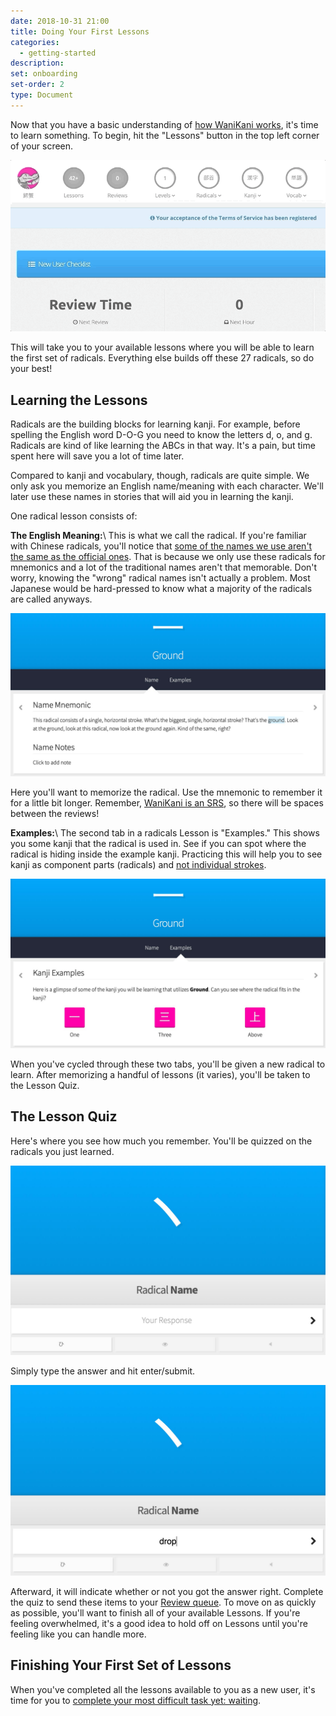 ```yaml
---
date: 2018-10-31 21:00
title: Doing Your First Lessons
categories:
  - getting-started
description:
set: onboarding
set-order: 2
type: Document
---
```


Now that you have a basic understanding of [how WaniKani works](/getting-started/how-wanikani-works/), it's time to learn something. To begin, hit the "Lessons" button in the top left corner of your screen.

![WaniKani lessons button](/images/lessons-button-sq.gif)

This will take you to your available lessons where you will be able to learn the first set of radicals. Everything else builds off these 27 radicals, so do your best!

## Learning the Lessons

Radicals are the building blocks for learning kanji. For example, before spelling the English word D-O-G you need to know the letters d, o, and g. Radicals are kind of like learning the ABCs in that way. It's a pain, but time spent here will save you a lot of time later.

Compared to kanji and vocabulary, though, radicals are quite simple. We only ask you memorize an English name/meaning with each character. We'll later use these names in stories that will aid you in learning the kanji.

One radical lesson consists of:

**The English Meaning:**\\
This is what we call the radical. If you're familiar with Chinese radicals, you'll notice that [some of the names we use aren't the same as the official ones](/wanikani/japanese/radical-names/). That is because we  only use these radicals for mnemonics and a lot of the traditional names aren't that memorable. Don't worry, knowing the "wrong" radical names isn't actually a problem. Most Japanese would be hard-pressed to know what a majority of the radicals are called anyways.

![WaniKani Lesson Name](/images/lesson-radical-meaning.jpg)

Here you'll want to memorize the radical. Use the mnemonic to remember it for a little bit longer. Remember, [WaniKani is an SRS](/wanikani/srs/), so there will be spaces between the reviews!

**Examples:**\\
The second tab in a radicals Lesson is "Examples." This shows you some kanji that the radical is used in. See if you can spot where the radical is hiding inside the example kanji. Practicing this will help you to see kanji as component parts (radicals) and [not individual strokes](/wanikani/stroke-order/).

![WaniKani Lesson Name](/images/lesson-radical-examples.jpg)

When you've cycled through these two tabs, you'll be given a new radical to learn. After memorizing a handful of lessons (it varies), you'll be taken to the Lesson Quiz.

## The Lesson Quiz

Here's where you see how much you remember. You'll be quizzed on the radicals you just learned.

![WaniKani Lesson Name](/images/lesson-quiz-radical-empty.jpg)

Simply type the answer and hit enter/submit.

![WaniKani Lesson Name](/images/lesson-quiz-radical-filled.jpg)

Afterward, it will indicate whether or not you got the answer right. Complete the quiz to send these items to your [Review queue](/getting-started/first-reviews/). To move on as quickly as possible, you'll want to finish all of your available Lessons. If you're feeling overwhelmed, it's a good idea to hold off on Lessons until you're feeling like you can handle more.

## Finishing Your First Set of Lessons

When you've completed all the lessons available to you as a new user, it's time for you to [complete your most difficult task yet: waiting](/getting-started/waiting-for-reviews/).
